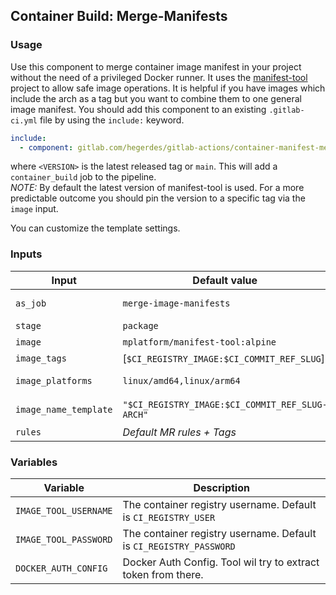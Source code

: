 ## Container Build: Merge-Manifests

### Usage

Use this component to merge container image manifest in your project without the need of a privileged Docker runner. It uses the [manifest-tool](https://github.com/estesp/manifest-tool) project to allow safe image operations. It is helpful if you have images which include the arch as a tag but you want to combine them to one general image manifest.
You should add this component to an existing `.gitlab-ci.yml` file by using the `include:`
keyword.

```yaml
include:
  - component: gitlab.com/hegerdes/gitlab-actions/container-manifest-merge@<VERSION>
```

where `<VERSION>` is the latest released tag or `main`. This will add a `container_build` job to the pipeline.  
*NOTE:* By default the latest version of manifest-tool is used. For a more predictable outcome you should pin the version to a specific tag via the `image` input.


You can customize the template settings.
### Inputs

| Input                 | Default value                                   | Description                                                                                                                                                                                      |
| --------------------- | ----------------------------------------------- | ------------------------------------------------------------------------------------------------------------------------------------------------------------------------------------------------ |
| `as_job`              | `merge-image-manifests`                         | The name of the job that gets imported. Use ".my_job" to include as template                                                                                                                     |
| `stage`               | `package`                                       | The stage where you want the job to be added                                                                                                                                                     |
| `image`               | `mplatform/manifest-tool:alpine`                | The Docker image of kaniko                                                                                                                                                                       |
| `image_tags`          | [`$CI_REGISTRY_IMAGE:$CI_COMMIT_REF_SLUG`]      | Array of the image tags manifests to push.                                                                                                                                                       |
| `image_platforms`     | `linux/amd64,linux/arm64`                       | It supports linux/amd64,linux/arm64,linux/arm/v5,linux/arm/v7,linux/s390x.                                                                                                                       |
| `image_name_template` | `"$CI_REGISTRY_IMAGE:$CI_COMMIT_REF_SLUG-ARCH"` | The template that matches the existing image tags. The `ARCH` is a placeholder and will be replaced. For more see [here](https://github.com/estesp/manifest-tool?tab=readme-ov-file#createpush). |
| `rules`               | *Default MR rules + Tags*                       | The rules when the job runs                                                                                                                                                                      |

### Variables

| Variable              | Description                                                        |
| --------------------- | ------------------------------------------------------------------ |
| `IMAGE_TOOL_USERNAME` | The container registry username. Default is `CI_REGISTRY_USER`     |
| `IMAGE_TOOL_PASSWORD` | The container registry username. Default is `CI_REGISTRY_PASSWORD` |
| `DOCKER_AUTH_CONFIG`  | Docker Auth Config. Tool wil try to extract token from there.      |
